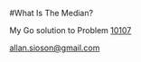 #What Is The Median?

My Go solution to Problem [10107](https://onlinejudge.org/external/101/10107.pdf)

allan.sioson@gmail.com
